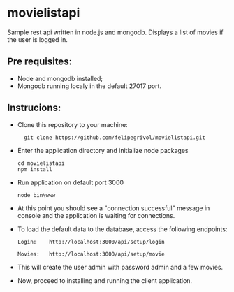 # movielistapi

Sample rest api written in node.js and mongodb. Displays a list of movies if the user is logged in.

## Pre requisites:
* Node and mongodb installed;
* Mongodb running localy in the default 27017 port.

## Instrucions: 

* Clone this repository to your machine:
  ```
	git clone https://github.com/felipegrivol/movielistapi.git
  ```

* Enter the application directory and initialize node packages
  ```
  cd movielistapi
  npm install
  ```
  
* Run application on default port 3000
  ```
  node bin\www
  ```
  
* At this point you should see a "connection successful" message in console and the application is waiting for connections.

* To load the default data to the database, access the following endpoints:
  ```
  Login:	http://localhost:3000/api/setup/login
  ```
  ```
  Movies:	http://localhost:3000/api/setup/movie
  ```

* This will create the user admin with password admin and a few movies.

* Now, proceed to installing and running the client application.
